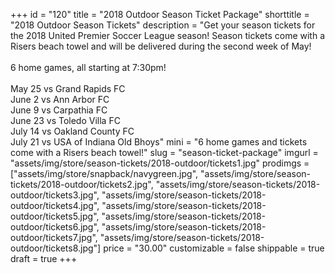 +++
id = "120"
title = "2018 Outdoor Season Ticket Package"
shorttitle = "2018 Outdoor Season Tickets"
description = "Get your season tickets for the 2018 United Premier Soccer League season! Season tickets come with a Risers beach towel and will be delivered during the second week of May!<br><br>6 home games, all starting at 7:30pm!<br><br>May 25 vs Grand Rapids FC<br>June 2 vs Ann Arbor FC<br>June 9 vs Carpathia FC<br>June 23 vs Toledo Villa FC<br>July 14 vs Oakland County FC<br>July 21 vs USA of Indiana Old Bhoys"
mini = "6 home games and tickets come with a Risers beach towel!"
slug = "season-ticket-package"
imgurl = "assets/img/store/season-tickets/2018-outdoor/tickets1.jpg"
prodimgs = ["assets/img/store/snapback/navygreen.jpg", "assets/img/store/season-tickets/2018-outdoor/tickets2.jpg", "assets/img/store/season-tickets/2018-outdoor/tickets3.jpg", "assets/img/store/season-tickets/2018-outdoor/tickets4.jpg", "assets/img/store/season-tickets/2018-outdoor/tickets5.jpg", "assets/img/store/season-tickets/2018-outdoor/tickets6.jpg", "assets/img/store/season-tickets/2018-outdoor/tickets7.jpg", "assets/img/store/season-tickets/2018-outdoor/tickets8.jpg"]
price = "30.00"
customizable = false
shippable = true
draft = true
+++
